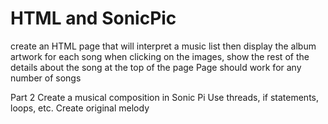 # HTML and SonicPic
create an HTML page that will interpret a music list
then display the album artwork for each song
when clicking on the images, show the rest of the details
about the song at the top of the page
Page should work for any number of songs

Part 2
Create a musical composition in Sonic Pi
Use threads, if statements, loops, etc.
Create original melody 
